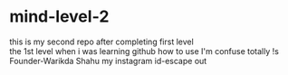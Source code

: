 # mind-level-2 <br>
this  is my second repo after completing  first level<br>
the 1st level when i was learning github how 
to use I'm confuse totally !s<br>
Founder-Warikda Shahu 
my instagram id-escape out
